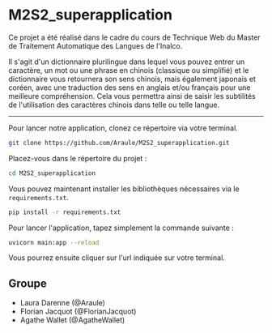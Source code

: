 # M2S2_superapplication

Ce projet a été réalisé dans le cadre du cours de Technique Web du Master de Traitement Automatique des Langues de l'Inalco. 

Il s'agit d'un dictionnaire plurilingue dans lequel vous pouvez entrer un caractère, un mot ou une phrase en chinois (classique ou simplifié) et le dictionnaire vous retournera son sens chinois, mais également japonais et coréen, avec une traduction des sens en anglais et/ou français pour une meilleure compréhension. Cela vous permettra ainsi de saisir les subtilités de l'utilisation des caractères chinois dans telle ou telle langue.

---

Pour lancer notre application, clonez ce répertoire via votre terminal.
```bash
git clone https://github.com/Araule/M2S2_superapplication.git
```
Placez-vous dans le répertoire du projet : 
```bash
cd M2S2_superapplication
```
Vous pouvez maintenant installer les bibliothèques nécessaires via le `requirements.txt`.
```bash
pip install -r requirements.txt 
```
Pour lancer l'application, tapez simplement la commande suivante :
```bash
uvicorn main:app --reload
```
Vous pourrez ensuite cliquer sur l'url indiquée sur votre terminal.


## Groupe
- Laura Darenne (@Araule)
- Florian Jacquot (@FlorianJacquot)
- Agathe Wallet (@AgatheWallet)

